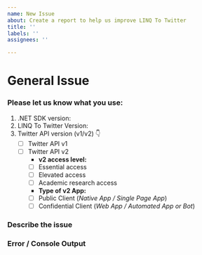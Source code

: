 ```yaml
---
name: New Issue
about: Create a report to help us improve LINQ To Twitter
title: ''
labels: ''
assignees: ''

---
```


# General Issue

### Please let us know what you use:

1. .NET SDK version:                              <!-- 👈 Enter the .NET SDK version you use  -->
2. LINQ To Twitter Version:                     <!-- 👈 Enter the LINQ To Twitter version you use  -->
3. Twitter API version (v1/v2) 👇
    - [ ] Twitter API v1                             <!-- 👈 Use an 'x' to select i.e.: [ ] -> [x] -->
    - [ ] Twitter API v2                          
      <!-- 1) You can find your API v2 settings at https://developer.twitter.com 
             2) Make sure you've selected both OAuth 1.0a & OAuth 2.0 -->
      - **v2 access level:** 
      - [ ] Essential access 
      - [ ] Elevated access 
      - [ ] Academic research access
      - **Type of v2 App:** 
      - [ ] Public Client (_Native App / Single Page App_)
      - [ ] Confidential Client (_Web App / Automated App or Bot_)

### Describe the issue
<!-- A clear and concise description of what the issue is. -->


### Error / Console Output

